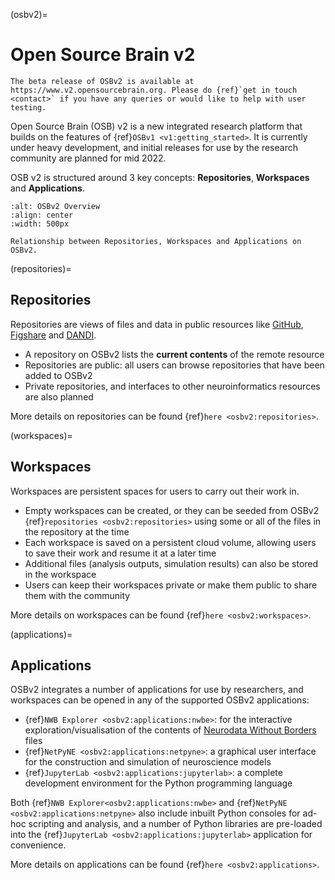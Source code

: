(osbv2)=
# Open Source Brain v2

```{admonition} OSBv2 is under active development
The beta release of OSBv2 is available at https://www.v2.opensourcebrain.org. Please do {ref}`get in touch <contact>` if you have any queries or would like to help with user testing.
```

Open Source Brain (OSB) v2 is a new integrated research platform that builds on the features of {ref}`OSBv1 <v1:getting_started>`.
It is currently under heavy development, and initial releases for use by the research community are planned for mid 2022.

OSB v2 is structured around 3 key concepts: **Repositories**, **Workspaces** and **Applications**.

```{figure} ../images/OSBv2Overview.png
:alt: OSBv2 Overview
:align: center
:width: 500px

Relationship between Repositories, Workspaces and Applications on OSBv2.

```

(repositories)=
## Repositories

Repositories are views of files and data in public resources like [GitHub](https://github.com), [Figshare](https://figshare.com) and [DANDI](https://gui.dandiarchive.org).

- A repository on OSBv2 lists the **current contents** of the remote resource
- Repositories are public: all users can browse repositories that have been added to OSBv2
- Private repositories, and interfaces to other neuroinformatics resources are also planned

More details on repositories can be found {ref}`here <osbv2:repositories>`.

(workspaces)=
## Workspaces

Workspaces are persistent spaces for users to carry out their work in.

- Empty workspaces can be created, or they can be seeded from OSBv2 {ref}`repositories <osbv2:repositories>` using some or all of the files in the repository at the time
- Each workspace is saved on a persistent cloud volume, allowing users to save their work and resume it at a later time
- Additional files (analysis outputs, simulation results) can also be stored in the workspace
- Users can keep their workspaces private or make them public to share them with the community

More details on workspaces can be found {ref}`here <osbv2:workspaces>`.

(applications)=
## Applications

OSBv2 integrates a number of applications for use by researchers, and workspaces can be opened in any of the supported OSBv2 applications:

- {ref}`NWB Explorer <osbv2:applications:nwbe>`: for the interactive exploration/visualisation of the contents of [Neurodata Without Borders](https://nwb.org) files
- {ref}`NetPyNE <osbv2:applications:netpyne>`: a graphical user interface for the construction and simulation of neuroscience models
- {ref}`JupyterLab <osbv2:applications:jupyterlab>`: a complete development environment for the Python programming language

Both {ref}`NWB Explorer<osbv2:applications:nwbe>` and {ref}`NetPyNE <osbv2:applications:netpyne>` also include inbuilt Python consoles for ad-hoc scripting and analysis, and a number of Python libraries are pre-loaded into the {ref}`JupyterLab <osbv2:applications:jupyterlab>` application for convenience.

More details on applications can be found {ref}`here <osbv2:applications>`.

